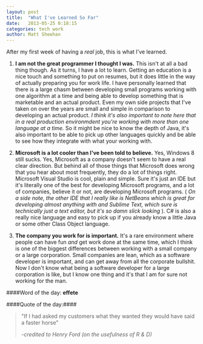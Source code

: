 ```yaml
---
layout: post
title:  "What I've Learned So Far"
date:   2013-05-25 0:18:15
categories: tech work
author: Matt Sheehan
---
```



After my first week of having a _real_ job, this is what I've learned.

1. __I am not the great programmer I thought I was.__ This isn't at all a bad thing though. As it turns, I have a lot to learn. Getting an education is a nice touch and something to put on resumes, but it does little in the way of actually preparing you for work life. I have personally learned that there is a large chasm between developing small programs working with one algorithm at a time and being able to develop something that is marketable and an actual product. Even my own side projects that I've taken on over the years are small and simple in comparison to developing an actual product. _I think it's also important to note here that in a real production environmdent you're working with more than one language at a time._ So it might be nice to know the depth of Java, it's also important to be able to pick up other languages quickly and be able to see how they integrate with what your working with. 

2. __Microsoft is a lot cooler than I've been told to believe.__ Yes, Windows 8 still sucks. Yes, Microsoft as a company doesn't seem to have a real clear direction. But behind all of those things that Microsoft does wrong that you hear about most frequently, they do a lot of things right. Microsoft Visual Studio is cool, plain and simple. Sure it's just an IDE but it's literally one of the best for developing Microsoft programs, and a lot of companies, believe it or not, are developing Microsoft programs. ( _On a side note, the other IDE that I really like is NetBeans which is great for developing almost anything with and Sublime Text, which sure is technically just a text editor, but it's so damn slick looking_ ). C# is also a really nice language and easy to pick up if you already know a little Java or some other Class Object language. 

3. __The company you work for is important.__ It's a rare environment where people can have fun _and_ get work done at the same time, which I think is one of the biggest differences between working with a small company or a large corporation. Small companies are lean, which as a software developer is important, and can get away from all the corporate bullshit. Now I don't know what being a software developer for a large corporation is like, but I know one thing and it's that I am for sure not working for the man.

####Word of the day: __effete__

####Quote of the day:####
<blockquote>
	<p>"If I had asked my customers what they wanted they would have said a faster horse"</p>
	<cite>-credited to Henry Ford (on the usefulness of R &amp; D)</cite>
</blockquote>